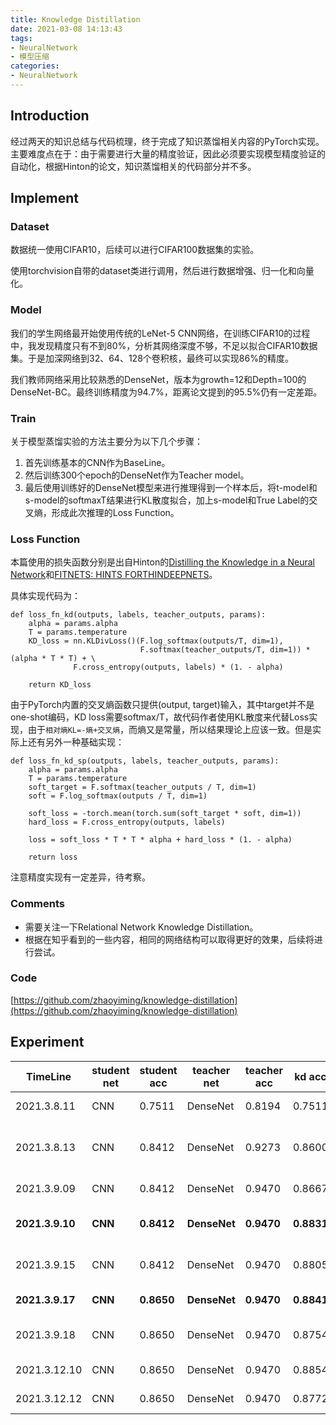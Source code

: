```yaml
---
title: Knowledge Distillation
date: 2021-03-08 14:13:43
tags:
- NeuralNetwork
- 模型压缩
categories: 
- NeuralNetwork
---
```


## Introduction

经过两天的知识总结与代码梳理，终于完成了知识蒸馏相关内容的PyTorch实现。主要难度点在于：由于需要进行大量的精度验证，因此必须要实现模型精度验证的自动化，根据Hinton的论文，知识蒸馏相关的代码部分并不多。

## Implement

### Dataset

数据统一使用CIFAR10，后续可以进行CIFAR100数据集的实验。

使用torchvision自带的dataset类进行调用，然后进行数据增强、归一化和向量化。

### Model

我们的学生网络最开始使用传统的LeNet-5 CNN网络，在训练CIFAR10的过程中，我发现精度只有不到80%，分析其网络深度不够，不足以拟合CIFAR10数据集。于是加深网络到32、64、128个卷积核，最终可以实现86%的精度。

我们教师网络采用比较熟悉的DenseNet，版本为growth=12和Depth=100的DenseNet-BC。最终训练精度为94.7%，距离论文提到的95.5%仍有一定差距。

### Train

关于模型蒸馏实验的方法主要分为以下几个步骤：

1. 首先训练基本的CNN作为BaseLine。
2. 然后训练300个epoch的DenseNet作为Teacher model。
3. 最后使用训练好的DenseNet模型来进行推理得到一个样本后，将t-model和s-model的softmaxT结果进行KL散度拟合，加上s-model和True Label的交叉熵，形成此次推理的Loss Function。

### Loss Function

本篇使用的损失函数分别是出自Hinton的[Distilling the Knowledge in a Neural Network](https://arxiv.org/pdf/1503.02531.pdf)和[FITNETS: HINTS FORTHINDEEPNETS](https://arxiv.org/pdf/1412.6550.pdf)。

具体实现代码为：

```
def loss_fn_kd(outputs, labels, teacher_outputs, params):
    alpha = params.alpha
    T = params.temperature
    KD_loss = nn.KLDivLoss()(F.log_softmax(outputs/T, dim=1),
                             F.softmax(teacher_outputs/T, dim=1)) * (alpha * T * T) + \
              F.cross_entropy(outputs, labels) * (1. - alpha)

    return KD_loss
```

由于PyTorch内置的交叉熵函数只提供(output, target)输入，其中target并不是one-shot编码，KD loss需要softmax/T，故代码作者使用KL散度来代替Loss实现，由于`相对熵KL=-熵+交叉熵`，而熵又是常量，所以结果理论上应该一致。但是实际上还有另外一种基础实现：

```
def loss_fn_kd_sp(outputs, labels, teacher_outputs, params):
    alpha = params.alpha
    T = params.temperature
    soft_target = F.softmax(teacher_outputs / T, dim=1)
    soft = F.log_softmax(outputs / T, dim=1)

    soft_loss = -torch.mean(torch.sum(soft_target * soft, dim=1))
    hard_loss = F.cross_entropy(outputs, labels)

    loss = soft_loss * T * T * alpha + hard_loss * (1. - alpha)

    return loss
```

注意精度实现有一定差异，待考察。

### Comments

+ 需要关注一下Relational Network Knowledge Distillation。
+ 根据在知乎看到的一些内容，相同的网络结构可以取得更好的效果，后续将进行尝试。

### Code

[https://github.com/zhaoyiming/knowledge-distillation](https://github.com/zhaoyiming/knowledge-distillation)

## Experiment

| TimeLine        | student net | student acc | teacher net  | teacher acc | kd acc     | loss function | epoch   | Comments                         |
| --------------- | ----------- | ----------- | ------------ | ----------- | ---------- | ------------- | ------- | -------------------------------- |
| 2021.3.8.11     | CNN         | 0.7511      | DenseNet     | 0.8194      | 0.7511     | fitnet        | 30      | Inital version                   |
| 2021.3.8.13     | CNN         | 0.8412      | DenseNet     | 0.9273      | 0.8600     | fitnet        | 30      | common version, overfit DenseNet |
| 2021.3.9.09     | CNN         | 0.8412      | DenseNet     | 0.9470      | 0.8667     | fitnet        | 30      | common DenseNet                  |
| **2021.3.9.10** | **CNN**     | **0.8412**  | **DenseNet** | **0.9470**  | **0.8831** | **softmaxT**  | **100** | **softmaxT loss function**       |
| 2021.3.9.15     | CNN         | 0.8412      | DenseNet     | 0.9470      | 0.8805     | fitnet        | 100     | enlarge epoch number             |
| **2021.3.9.17** | **CNN**     | **0.8650**  | **DenseNet** | **0.9470**  | **0.8841** | **fitnet**    | **100** | **improve CNN acc**              |
| 2021.3.9.18     | CNN         | 0.8650      | DenseNet     | 0.9470      | 0.8754     | fitnet        | 100     | change T from 20 to 4            |
| 2021.3.12.10    | CNN         | 0.8650      | DenseNet     | 0.9470      | 0.8854     | fitnet        | 100     | sp loss implement                |
| 2021.3.12.12    | CNN         | 0.8650      | DenseNet     | 0.9470      | 0.8772     | softmaxT      | 100     | sp loss implement                |

